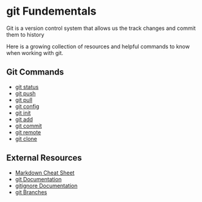 # git Fundementals

Git is a version control system that allows us the track changes and commit them to history

Here is a growing collection of resources and helpful commands to know when working with git.


## Git Commands
- [git status](./commands/Status.md)
- [git push](./commands/Push.md)
- [git pull](./commands/Pull.md)
- [git config](./commands/Config.md)
- [git init](./commands/Init.md)
- [git add](./commands/Add.md)
- [git commit](./commands/Commit.md)
- [git remote](./commands/Remote.md)
- [git clone](./commands/Clone.md)
## External Resources
- [Markdown Cheat Sheet](https://www.markdownguide.org/cheat-sheet/)
- [git Documentation](https://git-scm.com/docs)
- [gitignore Documentation](https://git-scm.com/docs/gitignore)
- [git Branches](https://git-scm.com/book/en/v2/Git-Branching-Branches-in-a-Nutshell)
